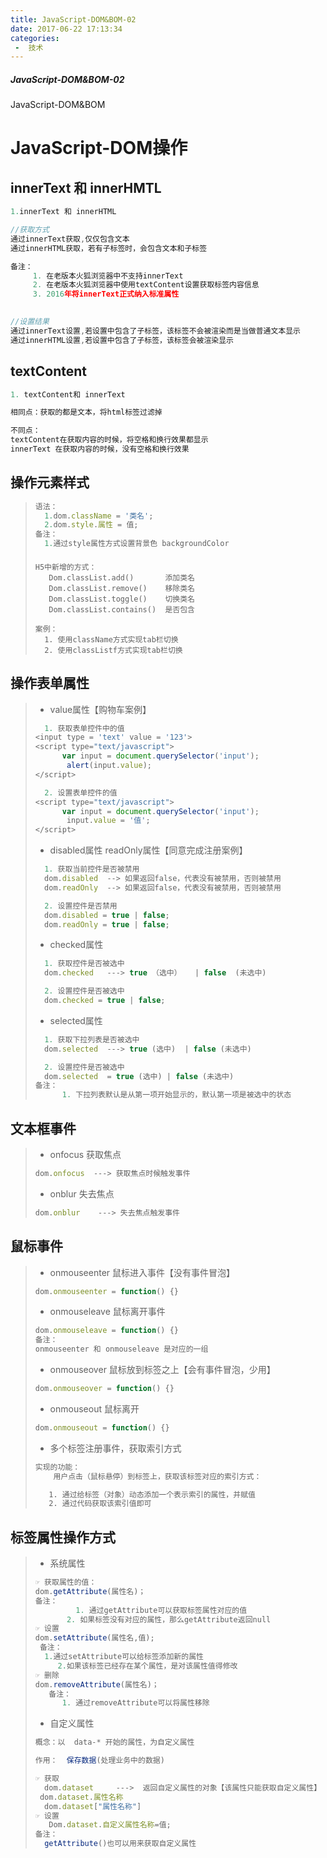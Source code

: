```yaml
---
title: JavaScript-DOM&BOM-02
date: 2017-06-22 17:13:34
categories:
 -  技术
---
```


##### JavaScript-DOM&BOM-02

JavaScript-DOM&BOM

<!--more-->

# JavaScript-DOM操作

## innerText 和 innerHMTL

```js
1.innerText 和 innerHTML

//获取方式
通过innerText获取,仅仅包含文本
通过innerHTML获取，若有子标签时，会包含文本和子标签

备注：
	 1. 在老版本火狐浏览器中不支持innerText
     2. 在老版本火狐浏览器中使用textContent设置获取标签内容信息
     3. 2016年将innerText正式纳入标准属性
     

//设置结果
通过innerText设置,若设置中包含了子标签，该标签不会被渲染而是当做普通文本显示
通过innerHTML设置,若设置中包含了子标签，该标签会被渲染显示
```

## textContent

```js
1. textContent和 innerText

相同点：获取的都是文本，将html标签过滤掉

不同点：
textContent在获取内容的时候，将空格和换行效果都显示
innerText 在获取内容的时候，没有空格和换行效果
```

## 操作元素样式

> ```js
> 语法：
> 	1.dom.className = '类名';
> 	2.dom.style.属性 = 值;
> 备注：
> 	1.通过style属性方式设置背景色 backgroundColor
> ```
>
> #### 
>
> ```
> H5中新增的方式：
> 	 Dom.classList.add()       添加类名
>	 Dom.classList.remove()    移除类名
> 	 Dom.classList.toggle()    切换类名
> 	 Dom.classList.contains()  是否包含
> 	 
> 案例：
> 	1. 使用className方式实现tab栏切换
> 	2. 使用classListf方式实现tab栏切换
> ```

## 操作表单属性

> - value属性【购物车案例】
>
> ```js
>   1. 获取表单控件中的值
> <input type = 'text' value = '123'>
> <script type="text/javascript">
> 		var input = document.querySelector('input');
>        alert(input.value);
> </script>
> 
>   2. 设置表单控件的值
> <script type="text/javascript">
> 		var input = document.querySelector('input');
>        input.value = '值';
> </script>
> ```
>
> - disabled属性 readOnly属性【同意完成注册案例】
>
> ```js
>   1. 获取当前控件是否被禁用
>   dom.disabled  --> 如果返回false，代表没有被禁用，否则被禁用
>   dom.readOnly  --> 如果返回false，代表没有被禁用，否则被禁用
> 
>   2. 设置控件是否禁用
>   dom.disabled = true | false;
>   dom.readOnly = true | false;
> ```
>
> - checked属性
>
> ```js
>   1. 获取控件是否被选中
>   dom.checked   ---> true （选中）   | false  (未选中)
> 
>   2. 设置控件是否被选中
>   dom.checked = true | false;
> ```
>
> - selected属性
>
> ```js
>   1. 获取下拉列表是否被选中
>   dom.selected  ---> true (选中)  | false (未选中)
> 
>   2. 设置控件是否被选中
> 	dom.selected  = true (选中) | false (未选中)
> 备注：
>   	1. 下拉列表默认是从第一项开始显示的，默认第一项是被选中的状态
> ```

## 文本框事件

> - onfocus 获取焦点
>
> ```js
> dom.onfocus  ---> 获取焦点时候触发事件
> ```
>
> - onblur 失去焦点
>
> ```js
> dom.onblur    ---> 失去焦点触发事件
> ```

## 鼠标事件

> - onmouseenter 鼠标进入事件【没有事件冒泡】
>
> ```js
> dom.onmouseenter = function() {}
> ```
>
> - onmouseleave 鼠标离开事件
>
> ```js
> dom.onmouseleave = function() {}
> 备注：
> onmouseenter 和 onmouseleave 是对应的一组
> ```
>
> - onmouseover   鼠标放到标签之上【会有事件冒泡，少用】
>
> ```js
> dom.onmouseover = function() {}
> ```
>
> - onmouseout    鼠标离开
>
> ```js
> dom.onmouseout = function() {}
> ```
>
> - 多个标签注册事件，获取索引方式
>
> ```html
> 实现的功能：
> 	  用户点击（鼠标悬停）到标签上，获取该标签对应的索引方式：
> 
>    1. 通过给标签（对象）动态添加一个表示索引的属性，并赋值
>    2. 通过代码获取该索引值即可
> ```

## 标签属性操作方式

> - 系统属性
>
> ```js
> ☞ 获取属性的值：
> dom.getAttribute(属性名)；
> 备注：
>    	   1. 通过getAttribute可以获取标签属性对应的值
>        2. 如果标签没有对应的属性，那么getAttribute返回null
> ☞ 设置
> dom.setAttribute(属性名,值);
>  备注：
>  	1.通过setAttribute可以给标签添加新的属性
>      2.如果该标签已经存在某个属性，是对该属性值得修改
> ☞ 删除
> dom.removeAttribute(属性名)；
> 	 备注：
>      	1. 通过removeAttribute可以将属性移除  	
> ```
>
> - 自定义属性
>
> ```js
> 概念：以  data-* 开始的属性，为自定义属性
> 
> 作用：  保存数据(处理业务中的数据)
> 
> ☞ 获取
> 	dom.dataset     --->  返回自定义属性的对象【该属性只能获取自定义属性】    
>  dom.dataset.属性名称  
> 	dom.dataset["属性名称"]
> ☞ 设置
> 	 Dom.dataset.自定义属性名称=值;
> 备注：
> 	getAttribute()也可以用来获取自定义属性
> ```
>
> #### 